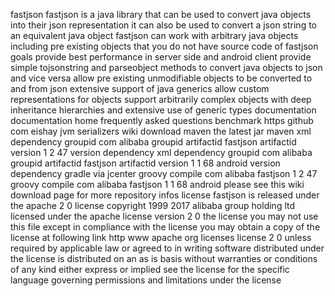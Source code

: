 fastjson fastjson is a java library that can be used to convert java objects into their json representation it can also be used to convert a json string to an equivalent java object fastjson can work with arbitrary java objects including pre existing objects that you do not have source code of fastjson goals provide best performance in server side and android client provide simple tojsonstring and parseobject methods to convert java objects to json and vice versa allow pre existing unmodifiable objects to be converted to and from json extensive support of java generics allow custom representations for objects support arbitrarily complex objects with deep inheritance hierarchies and extensive use of generic types documentation documentation home frequently asked questions benchmark https github com eishay jvm serializers wiki download maven the latest jar maven xml dependency groupid com alibaba groupid artifactid fastjson artifactid version 1 2 47 version dependency xml dependency groupid com alibaba groupid artifactid fastjson artifactid version 1 1 68 android version dependency gradle via jcenter groovy compile com alibaba fastjson 1 2 47 groovy compile com alibaba fastjson 1 1 68 android please see this wiki download page for more repository infos license fastjson is released under the apache 2 0 license copyright 1999 2017 alibaba group holding ltd licensed under the apache license version 2 0 the license you may not use this file except in compliance with the license you may obtain a copy of the license at following link http www apache org licenses license 2 0 unless required by applicable law or agreed to in writing software distributed under the license is distributed on an as is basis without warranties or conditions of any kind either express or implied see the license for the specific language governing permissions and limitations under the license